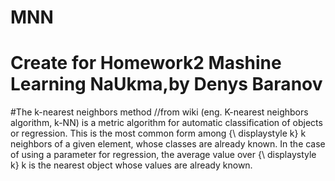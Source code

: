 # MNN
# Create for Homework2 Mashine Learning NaUkma,by Denys Baranov

#The k-nearest neighbors method
//from wiki
(eng. K-nearest neighbors algorithm, k-NN) is a metric algorithm for automatic classification of objects or regression.
This is the most common form among {\ displaystyle k} k neighbors of a given element, whose classes are already known.
In the case of using a parameter for regression, the average value over {\ displaystyle k} k is the nearest object whose values are already known.
